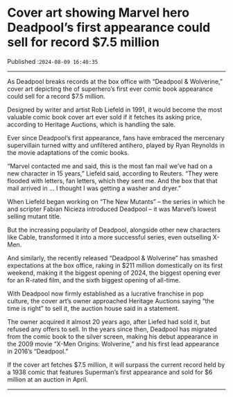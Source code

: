 # Cover art showing Marvel hero Deadpool’s first appearance could sell for record $7.5 million

Published :`2024-08-09 16:40:35`

---

As Deadpool breaks records at the box office with “Deadpool & Wolverine,” cover art depicting the of superhero’s first ever comic book appearance could sell for a record $7.5 million.

Designed by writer and artist Rob Liefeld in 1991, it would become the most valuable comic book cover art ever sold if it fetches its asking price, according to Heritage Auctions, which is handling the sale.

Ever since Deadpool’s first appearance, fans have embraced the mercenary supervillain turned witty and unfiltered antihero, played by Ryan Reynolds in the movie adaptations of the comic books.

“Marvel contacted me and said, this is the most fan mail we’ve had on a new character in 15 years,” Liefeld said, according to Reuters. “They were flooded with letters, fan letters, which they sent me. And the box that that mail arrived in … I thought I was getting a washer and dryer.”

When Liefeld began working on “The New Mutants” – the series in which he and scripter Fabian Nicieza introduced Deadpool – it was Marvel’s lowest selling mutant title.

But the increasing popularity of Deadpool, alongside other new characters like Cable, transformed it into a more successful series, even outselling X-Men.

And similarly, the recently released “Deadpool & Wolverine” has smashed expectations at the box office, raking in $211 million domestically on its first weekend, making it the biggest opening of 2024, the biggest opening ever for an R-rated film, and the sixth biggest opening of all-time.

With Deadpool now firmly established as a lucrative franchise in pop culture, the cover art’s owner approached Heritage Auctions saying “the time is right” to sell it, the auction house said in a statement.

The owner acquired it almost 20 years ago, after Liefed had sold it, but refused any offers to sell. In the years since then, Deadpool has migrated from the comic book to the silver screen, making his debut appearance in the 2009 movie “X-Men Origins: Wolverine,” and his first lead appearance in 2016’s “Deadpool.”

If the cover art fetches $7.5 million, it will surpass the current record held by a 1938 comic that features Superman’s first appearance and sold for $6 million at an auction in April.

---

